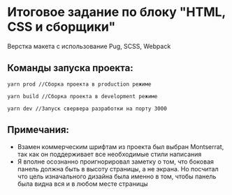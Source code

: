 # Итоговое задание по блоку "HTML, CSS и сборщики"

Верстка макета с использование Pug, SCSS, Webpack 

## Команды запуска проекта:

`yarn prod //Сборка проекта в production режиме`

`yarn build //Сборка проекта в development режиме`

`yarn dev //Запуск свервера разработки на порту 3000`

## Примечания:

- Взамен коммерческим шрифтам из проекта был выбран Montserrat, так как он поддерживает все необходимые стили написания
- Я вполне осознанно проигнорировал заметку о том, что боковая панель должна быть в высоту страницы, а не экрана. Но посчитал что цель изначального дизайна была именно в том, чтобы панель была видна вся и в любом месте страницы
